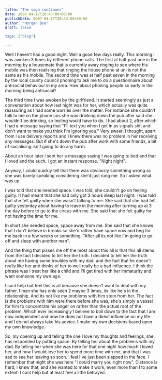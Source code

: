 ```yaml
---
title: "The saga continues"
date: 2007-04-17T20:43:00+00:00
publishDate: 2007-04-17T20:43:00+00:00
author: "Morgan Bye"
draft: false

tags: ["blog"]

---
```


Well I haven't had a good night. Well a good few days really. This morning I was awoken 3 times by different phone calls. The first at half past one in the morning by a housemate that is currently away ringing to see where his mobile was then realising that ringing the house phone at uni is not the same as his mobile. The second time was at half past seven in the morning by the local county council phoning to ask me to do a questionnaire about anti­social behaviour in my area. How about phoning people so early in the morning being anti­social?

The third time I was awoken by the girlfriend. It started seemingly as just a conversation about how last night was for her, which actually was quite reassuring as I had some worries over the matter. For instance she couldn't talk to me on the phone cos she was drinking down the pub after said she wouldn't be drinking, so texting would have to do. I had about 2, after which I had a message saying that "I'll text you when I get in as signals shit and don't want to make you think I'm ignoring you." Very sweet, I thought, apart from I use delivery reports and I knew there was no problem in her receiving any messages. But if she's down the pub after work with some friends, a bit of socialising isn't going to do any harm.

About an hour later I sent her a message saying I was going to bed and that I loved and the such. I got an instant response. "Night night".

Anyway, I could quickly tell that there was obviously something wrong as she was barely speaking considering she'd just rung me. So I asked what was up.

I was told that she needed space. I was told, she couldn't go on feeling guilty. It had meant that she had only got 3 hours sleep last night. I was told that she felt guilty when she wasn't talking to me. She said that she had felt guilty yesterday about having to leave in the morning after turning up at 3 the day before to go to the circus with me. She said that she felt guilty for not having the time for me.

In short she needed space, space away from me. She said that she knows that I don't believe in breaks so she'd rather have space now and beg for me back in a few weeks or something. "After all its not like I'm going to go off and sleep with another man".

And the thing that pisses me off the most about this all is that this all stems from the fact I decided to tell her the truth. I decided to tell her the truth about me having some troubles with my dad, and the fact that he doesn't really like her and thinks of her to well really be a bad influence. I think the phrase was I treat her like a child and I'll get tired with her immaturity and want someone my own age.

I cant help but feel this is all because she doesn't want to deal with my father. I man she has only seen 2 maybe 3 times, its like he's in the relationship. And its not like my problems with him stem from her. The fact is the problems with him were there before she was, she's simply a vessel for him to concentrate his anger on rather than the actual root of the problem. Which ever increasingly I believe to boil down to the fact that I am now independent and now he does not have a direct influence on my life and I do not always take his advice. I make my own decisions based upon my own knowledge.

So, my opening up and telling the one I love my thoughts and feelings, she has responded by putting space. By telling her about the problems with my dad. By telling her when she was here for that one night how much I loved her, and how I would love her to spend more time with me, and that I was sad to see her leaving so soon. I feel I've just been slapped in the face. I remember that night she was here "I could marry you right now". Distance is hard, I knew that, and she wanted to make it work, even more than I to some extent. I cant help but at least feel a little betrayed.
